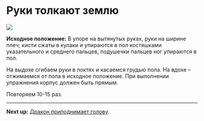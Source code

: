 # Руки толкают землю



![](../img/15.png)

**Исходное положение:** В упоре на вытянутых руках, руки на ширине плеч; кисти
сжаты в кулаки и упираются в пол костяшками указательного и среднего пальцев,
подушечки пальцев ног упираются в пол.

На выдохе сгибаем руки в локтях и касаемся грудью пола. На вдохе – отжимаемся от
пола в исходное положение. При выполнении упражнения корпус должен быть прямым.

Повторяем 10-15 раз.

***

**Next up:** [Дракон приподнимает голову](../16).

